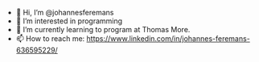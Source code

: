 - 👋 Hi, I’m @johannesferemans
- 👀 I’m interested in programming
- 🌱 I’m currently learning to program at Thomas More.
- 📫 How to reach me: https://www.linkedin.com/in/johannes-feremans-636595229/

<!---
johannesferemans/johannesferemans is a ✨ special ✨ repository because its `README.md` (this file) appears on your GitHub profile.
You can click the Preview link to take a look at your changes.
--->
